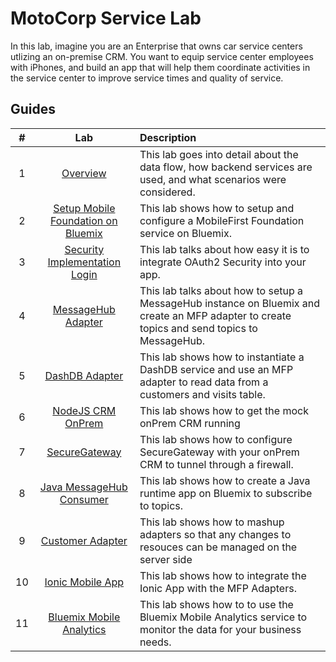 # MotoCorp Service Lab

In this lab, imagine you are an Enterprise that owns car service centers utlizing an on-premise CRM. You want to equip service center employees with iPhones, and build an app that will help them coordinate activities in the service center to improve service times and quality of service.

## Guides

|   #    | Lab    |  Description |                                                                                      
|:------:|:------:|:-------|
|   1    | [Overview](/Lab/Contents/Overview/overview.md) | This lab goes into detail about the data flow, how backend services are used, and what scenarios were considered. |                                                               
|   2    | [Setup Mobile Foundation on Bluemix](/Lab/Contents/MFP-Setup-Mobile-Foundation-on-Bluemix/Readme.md) | This lab shows how to setup and configure a MobileFirst Foundation service on Bluemix.
|   3    | [Security Implementation Login](/Lab/Contents/MFP-Security-Implement-Login/Readme.md)| This lab talks about how easy it is to integrate OAuth2 Security into your app.|
|   4    | [MessageHub Adapter](/Lab/Contents/MFP-MessageHub-Adapter/Readme.md) | This lab talks about how to setup a MessageHub instance on Bluemix and create an MFP adapter to create topics and send topics to MessageHub.|                                 
|   5    | [DashDB Adapter](/Lab/Contents/MFP-DashDB-Adapter/Readme.md) | This lab shows how to instantiate a DashDB service and use an MFP adapter to read data from a customers and visits table. |                                    
|   6    | [NodeJS CRM OnPrem](/Lab/Contents/NodeJS-CRM-OnPrem/Readme.md)   | This lab shows how to get the mock onPrem CRM running |                                        
|   7    | [SecureGateway](/Lab/Contents/BMX-SecureGateway/Readme.md)  | This lab shows how to configure SecureGateway with your onPrem CRM to tunnel through a firewall. |                      
|   8    | [Java MessageHub Consumer](/Lab/Contents/BMX-Java-Message-Hub-Consumer/Readme.md) | This lab shows how to create a Java runtime app on Bluemix to subscribe to topics. 
|   9    | [Customer Adapter](/Lab/Contents/MFP-Customer-Adapter/Readme.md)  |  This lab shows how to mashup adapters so that any changes to resouces can be managed on the server side |                                 
|  10    | [Ionic Mobile App](/Lab/Contents/MFP-Ionic-MobileApp/Readme.md)    |  This lab shows how to integrate the Ionic App with the MFP Adapters. |                                  
|  11    | [Bluemix Mobile Analytics](/Lab/Contents/Bluemix-Mobile-Analytics/Readme.md) | This lab shows how to to use the Bluemix Mobile Analytics service to monitor the data for your business needs. |                       